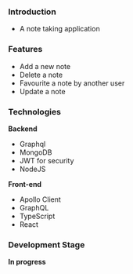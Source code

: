 ### Introduction 

- A note taking application 

### Features 

- Add a new note 
- Delete a note 
- Favourite a note by another user
- Update a note

### Technologies 
**Backend**
- Graphql 
- MongoDB
- JWT for security 
- NodeJS

**Front-end**
- Apollo Client 
- GraphQL
- TypeScript 
- React 

### Development Stage 

**In progress**

